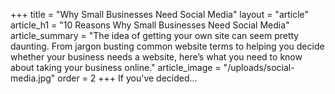 +++
title = "Why Small Businesses Need Social Media"
layout = "article"
article_h1 = "10 Reasons Why Small Businesses Need Social Media"
article_summary = "The idea of getting your own site can seem pretty daunting. From jargon busting common website terms to helping you decide whether your business needs a website, here’s what you need to know about taking your business online."
article_image = "/uploads/social-media.jpg"
order = 2
+++
If you've decided...